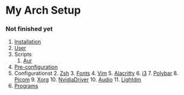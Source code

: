 # My Arch Setup

### Not finished yet



1. [Installation](./docs/Installation.md)
2. [User](./docs/configurations/User.md)
3. Scripts
   1. [Aur](./docs/scripts/Aur.md)
4. [Pre-configuration](./docs/Pre-configuration.md)
5. Configurationst
   2. [Zsh](./docs/configurations/Zsh.md)
   3. [Fonts](./docs/configurations/Fonts.md)
   4. [Vim](./docs/configurations/Vim.md)
   5. [Alacritty](./docs/configurations/Alacritty.md)
   6. [i3](./docs/configurations/i3.md)
   7. [Polybar](./docs/configurations/Polybar.md)
   8. [Picom](./docs/configurations/Picom.md)
   9. [Xorg](./docs/configurations/Xorg.md)
   10. [NvidiaDriver](./docs/configurations/NvidiaDriver.md)
   10. [Audio](./docs/configurations/Audio.md)
   11. [Lightdm](./docs/configurations/Lightdm.md)
6. [Programs](./docs/Programs.md)

